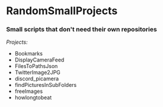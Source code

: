# RandomSmallProjects
### Small scripts that don't need their own repositories

*Projects:*
- Bookmarks
- DisplayCameraFeed
- FilesToPathsJson
- TwitterImage2JPG
- discord_picamera
- findPicturesInSubFolders
- freeImages
- howlongtobeat
